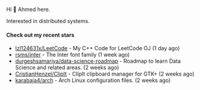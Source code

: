 Hi 👋 Ahmed here.

Interested in distributed systems.

#### Check out my recent stars

- [lzl124631x/LeetCode](https://github.com/lzl124631x/LeetCode) - My C&#43;&#43; Code for LeetCode OJ (1 day ago)
- [rsms/inter](https://github.com/rsms/inter) - The Inter font family (1 week ago)
- [durgeshsamariya/data-science-roadmap](https://github.com/durgeshsamariya/data-science-roadmap) - Roadmap to learn Data Science and related areas. (2 weeks ago)
- [CristianHenzel/ClipIt](https://github.com/CristianHenzel/ClipIt) - ClipIt clipboard manager for GTK&#43; (2 weeks ago)
- [karabaja4/arch](https://github.com/karabaja4/arch) - Arch Linux configuration files. (2 weeks ago)

